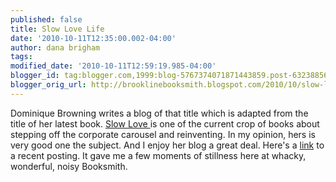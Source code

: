 ```yaml
---
published: false
title: Slow Love Life
date: '2010-10-11T12:35:00.002-04:00'
author: dana brigham
tags: 
modified_date: '2010-10-11T12:59:19.985-04:00'
blogger_id: tag:blogger.com,1999:blog-5767374071871443859.post-6323885616487599951
blogger_orig_url: http://brooklinebooksmith.blogspot.com/2010/10/slow-love-life.html
---
```


Dominique Browning writes a blog of that title which is adapted from the title of her latest book.  <a href="http://www.brooklinebooksmith-shop.com/book/9781934633311">Slow Love  </a>is one of the current crop of books about stepping off the corporate carousel and reinventing.  In my opinion, hers is very good one the subject.  And I enjoy her blog a great deal.  Here's a <a href="http://www.slowlovelife.com/2010/10/john-lennons-70th-birthday-yoko-onos.html">link</a> to a recent posting.  It gave me a few moments of stillness here at whacky, wonderful, noisy Booksmith.